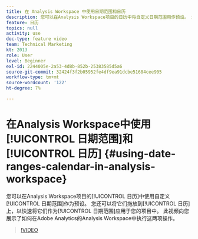 ```yaml
---
title: 在 Analysis Workspace 中使用日期范围和日历
description: 您可以在Analysis Workspace项目的日历中将自定义日期范围用作预设。 您还可以将它们拖放到日历上，以快速将它们作为日期范围应用到项目中。 此视频向您展示了如何在Adobe Analytics的Analysis Workspace中执行这两项操作。
feature: 日历
topics: null
activity: use
doc-type: feature video
team: Technical Marketing
kt: 2013
role: User
level: Beginner
exl-id: 2244005e-2a53-4d8b-852b-25383585d5a6
source-git-commit: 32424f3f2b05952fe4df9ea91dcbe51684cee905
workflow-type: tm+mt
source-wordcount: '122'
ht-degree: 7%

---
```


# 在Analysis Workspace中使用[!UICONTROL 日期范围]和[!UICONTROL 日历] {#using-date-ranges-calendar-in-analysis-workspace}

您可以在Analysis Workspace项目的[!UICONTROL 日历]中使用自定义[!UICONTROL 日期范围]作为预设。 您还可以将它们拖放到[!UICONTROL 日历]上，以快速将它们作为[!UICONTROL 日期范围]应用于您的项目中。 此视频向您展示了如何在Adobe Analytics的Analysis Workspace中执行这两项操作。

>[!VIDEO](https://video.tv.adobe.com/v/23973/?quality=12)
